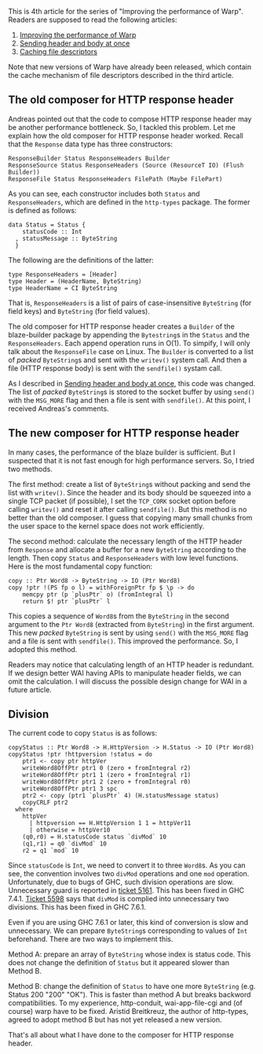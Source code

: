 This is 4th article for the series of "Improving the performance of Warp".
Readers are supposed to read the following articles:

1. [Improving the performance of Warp](improving-warp)
2. [Sending header and body at once](header-body)
3. [Caching file descriptors](caching-fd)

Note that new versions of Warp have already been released,
which contain the cache mechanism of file descriptors
described in the third article.

## The old composer for HTTP response header

Andreas pointed out that the code to compose HTTP response header
may be another performance bottleneck.
So, I tackled this problem.
Let me explain how the old composer for HTTP response header
worked. Recall that the `Response` data type has
three constructors:

    ResponseBuilder Status ResponseHeaders Builder
    ResponseSource Status ResponseHeaders (Source (ResourceT IO) (Flush Builder))
    ResponseFile Status ResponseHeaders FilePath (Maybe FilePart)

As you can see, each constructor includes both `Status` and `ResponseHeaders`, which are defined in the `http-types` package. The former is defined as follows:

    data Status = Status {
        statusCode :: Int
      , statusMessage :: ByteString
      }

The following are the definitions of the latter:

    type ResponseHeaders = [Header]
    type Header = (HeaderName, ByteString)
    type HeaderName = CI ByteString

That is, `ResponseHeaders` is a list of pairs of case-insensitive `ByteString` (for field keys) and `ByteString` (for field values).

The old composer for HTTP response header creates a `Builder` of the blaze-builder package by appending the `Bytestring`s in the `Status` and the `ResponseHeaders`. Each append operation runs in O(1).
To simpify, I will only talk about the `ResponseFile` case on Linux. The `Builder` is converted to a list of *packed* `ByteString`s and sent with the `writev()` system call. And then a file (HTTP response body) is sent with the `sendfile()` systam call.

As I described in [Sending header and body at once](header-body), this code was changed. The list of *packed* `ByteString`s is stored to the socket buffer by using `send()` with the `MSG_MORE` flag and then a file is sent with `sendfile()`. At this point, I received Andreas's comments.

## The new composer for HTTP response header

In many cases, the performance of the blaze builder is sufficient.
But I suspected that it is not fast enough for
high performance servers.
So, I tried two methods.

The first method: create a list of `ByteString`s without packing
and send the list with `writev()`. Since the header and its body
should be squeezed into a single TCP packet (if possible),
I set the `TCP_CORK` socket option before calling `writev()`
and reset it after calling `sendfile()`.
But this method is no better than the old composer.
I guess that copying many small chunks from the user space to the kernel
space does not work efficiently.

The second method: calculate the necessary length of the HTTP header
from `Response` and allocate a buffer for a new `ByteString`
according to the length.
Then copy `Status` and `ResponseHeaders` with low level
functions. Here is the most fundamental copy function:

    copy :: Ptr Word8 -> ByteString -> IO (Ptr Word8)
    copy !ptr !(PS fp o l) = withForeignPtr fp $ \p -> do
        memcpy ptr (p `plusPtr` o) (fromIntegral l)
        return $! ptr `plusPtr` l

This copies a sequence of `Word8`s from the `ByteString` in the second argument
to the `Ptr Word8` (extracted from `ByteString`) in the first argument.
This new *packed* `ByteString` is sent by using `send()` with the `MSG_MORE` flag and a file is sent with `sendfile()`. This improved the performance. So, I adopted this method.

Readers may notice that calculating length of an HTTP header is redundant.
If we design better WAI having APIs to manipulate header fields,
we can omit the calculation.
I will discuss the possible design change for WAI in a future article.

## Division

The current code to copy `Status` is as follows:

    copyStatus :: Ptr Word8 -> H.HttpVersion -> H.Status -> IO (Ptr Word8)
    copyStatus !ptr !httpversion !status = do
        ptr1 <- copy ptr httpVer
        writeWord8OffPtr ptr1 0 (zero + fromIntegral r2)
        writeWord8OffPtr ptr1 1 (zero + fromIntegral r1)
        writeWord8OffPtr ptr1 2 (zero + fromIntegral r0)
        writeWord8OffPtr ptr1 3 spc
        ptr2 <- copy (ptr1 `plusPtr` 4) (H.statusMessage status)
        copyCRLF ptr2
      where
        httpVer
          | httpversion == H.HttpVersion 1 1 = httpVer11
          | otherwise = httpVer10
        (q0,r0) = H.statusCode status `divMod` 10
        (q1,r1) = q0 `divMod` 10
        r2 = q1 `mod` 10

Since `statusCode` is `Int`, we need to convert it to three `Word8`s.
As you can see, the convention involves
two `divMod` operations and one `mod` operation.
Unfortunately, due to bugs of GHC, such division operations are slow.
Unnecessary guard is reported in [ticket 5161](http://hackage.haskell.org/trac/ghc/ticket/5161). This has been fixed in GHC 7.4.1.
[Ticket 5598](http://hackage.haskell.org/trac/ghc/ticket/5598) says
that `divMod` is complied
into unnecessary two divisions.
This has been fixed in GHC 7.6.1.

Even if you are using GHC 7.6.1 or later, this kind of conversion is slow and
unnecessary. We can prepare `ByteString`s corresponding to values of `Int` beforehand.
There are two ways to implement this.

Method A: prepare an array of `ByteString` whose index is status code.
This does not change the definition of `Status`
but it appeared slower than Method B.

Method B: change the definition of `Status` to have one more
`ByteString` (e.g. Status 200 "200" "OK"). This is faster than method A
but breaks backword compatibilities.
To my experience,
http-conduit, wai-app-file-cgi and (of course) warp have to be fixed.
Aristid Breitkreuz, the author of http-types, agreed
to adopt method B but has not yet released a new version.

That's all about what I have done to the composer for HTTP response header.
